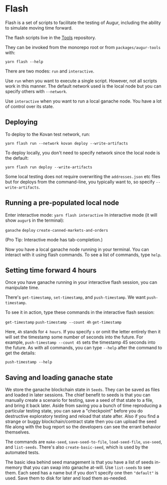Flash
=====
Flash is a set of scripts to facilitate the testing of Augur, including the ability to simulate moving time forward.

The flash scripts live in the [Tools](https://github.com/AugurProject/augur-tools) repository.

They can be invoked from the monorepo root or from `packages/augur-tools` with:

`yarn flash --help`

There are two modes: `run` and `interactive`.

Use `run` when you want to execute a single script. However, not all scripts work in this manner. The default network used is the local node but you can specify others with `--network`.

Use `interactive` when you want to run a local ganache node. You have a lot of control over its state.

Deploying
---------
To deploy to the Kovan test network, run:

`yarn flash run --network kovan deploy --write-artifacts`

To deploy locally, you don't need to specify network since the local node is the default:

`yarn flash run deploy --write-artifacts`

Some local testing does not require overwriting the `addresses.json` etc files but for deploys from the command-line, you typically want to, so specify `--write-artifacts`.

Running a pre-populated local node
----------------------------------
Enter interactive mode: `yarn flash interactive`
In interactive mode (it will show `augur$` in the terminal):

`ganache`
`deploy`
`create-canned-markets-and-orders`

(Pro Tip: Interactive mode has tab-completion.)

Now you have a local ganache node running in your terminal. You can interact with it using flash commands. To see a list of commands, type `help`.

Setting time forward 4 hours
----------------------------
Once you have ganache running in your interactive flash session, you can manipulate time.

There's `get-timestamp`, `set-timestamp`, and `push-timestamp`. We want `push-timestamp`.

To see it in action, type these commands in the interactive flash session:

`get-timestamp`
`push-timestamp --count 4h`
`get-timestamp`

Here, `4h` stands for `4 hours`. If you specify `s` or omit the letter entirely then it will set the timestamp some number of seconds into the future. For example, `push-timestamp --count 45` sets the timestamp 45 seconds into the future. As with all commands, you can type `--help` after the command to get the details:

`push-timestamp --help`

Saving and loading ganache state
--------------------------------
We store the ganache blockchain state in `Seeds`. They can be saved as files and loaded in later sessions. The chief benefit to seeds is that you can manually create a scenario for testing, save a seed of that state to a file, and bring it back later. Aside from saving you a bunch of time reproducing a particular testing state, you can save a "checkpoint" before you do destructive exploratory testing and reload that state after. Also if you find a strange or buggy blockchain/contract state then you can upload the seed file along with the bug report so the developers can see the errant behavior themselves.

The commands are `make-seed`, `save-seed-to-file`, `load-seed-file`, `use-seed`, and `list-seeds`. There's also `create-basic-seed`, which is used by the automated tests.

The basic idea behind seed management is that you have a list of seeds in-memory that you can swap into ganache at-will. Use `list-seeds` to see them. Each seed has a name but if you don't specify one then `"default"` is used. Save them to disk for later and load them as-needed.

